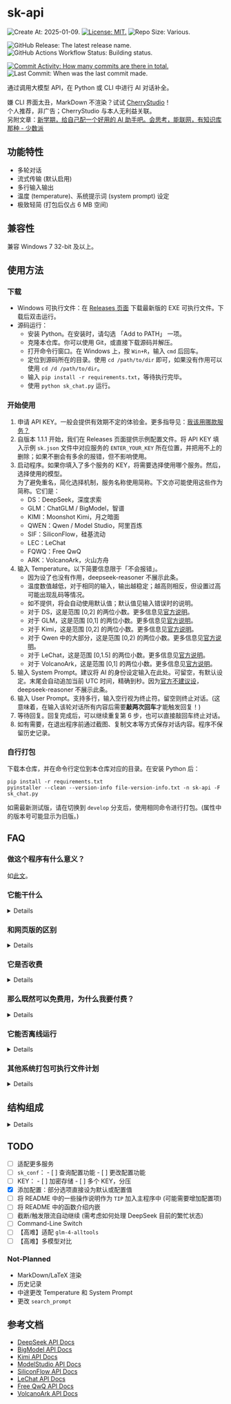 # sk-api

![Create At: 2025-01-09.](https://img.shields.io/github/created-at/PumpkinJui/sk-api?style=for-the-badge&logo=github&logoColor=white&color=477DB2)
[![License: MIT.](https://img.shields.io/github/license/PumpkinJui/sk-api?style=for-the-badge&color=477DB2)](LICENSE)
![Repo Size: Various.](https://img.shields.io/github/repo-size/PumpkinJui/sk-api?style=for-the-badge&logo=python&logoColor=white&color=477DB2)

![GitHub Release: The latest release name.](https://img.shields.io/github/v/release/PumpkinJui/sk-api?display_name=tag&style=for-the-badge&color=limegreen)
![GitHub Actions Workflow Status: Building status.](https://img.shields.io/github/actions/workflow/status/PumpkinJui/sk-api/build.yml?style=for-the-badge)

[![Commit Activity: How many commits are there in total.](https://img.shields.io/github/commit-activity/t/PumpkinJui/sk-api?style=for-the-badge&color=yellow)](https://github.com/PumpkinJui/sk-api/commits/main/)
![Last Commit: When was the last commit made.](https://img.shields.io/github/last-commit/PumpkinJui/sk-api?display_timestamp=author&style=for-the-badge&color=yellow)

通过调用大模型 API，在 Python 或 CLI 中进行 AI 对话补全。

嫌 CLI 界面太丑，MarkDown 不渲染？试试 [CherryStudio](https://cherry-ai.com/)！  
个人推荐，非广告；CherryStudio 与本人无利益关联。  
另附文章：[新学期，给自己配一个好用的 AI 助手吧。会思考，能联网，有知识库那种 - 少数派](https://sspai.com/post/96868)

## 功能特性

- 多轮对话
- 流式传输 (默认启用)
- 多行输入输出
- 温度 (temperature)、系统提示词 (system prompt) 设定
- 极致轻简 (打包后仅占 6 MB 空间)

## 兼容性

兼容 Windows 7 32-bit 及以上。

## 使用方法

### 下载

- Windows 可执行文件：在 [Releases 页面](https://github.com/PumpkinJui/sk-api/releases/) 下载最新版的 EXE 可执行文件。下载后双击运行。
- 源码运行：
  - 安装 Python。在安装时，请勾选 「Add to PATH」 一项。
  - 克隆本仓库。你可以使用 Git，或直接下载源码并解压。
  - 打开命令行窗口。在 Windows 上，按 `Win+R`，输入 `cmd` 后回车。
  - 定位到源码所在的目录。使用 `cd /path/to/dir` 即可，如果没有作用可以使用 `cd /d /path/to/dir`。
  - 输入 `pip install -r requirements.txt`，等待执行完毕。
  - 使用 `python sk_chat.py` 运行。

### 开始使用

1. 申请 API KEY。一般会提供有效期不定的体验金。更多指导见：[我该用哪款服务？](which_to_use.md)
2. 自版本 1.1.1 开始，我们在 Releases 页面提供示例配置文件。将 API KEY 填入示例 `sk.json` 文件中对应服务的 `ENTER_YOUR_KEY` 所在位置，并把用不上的删除；如果不删会有多余的报错，但不影响使用。
3. 启动程序。如果你填入了多个服务的 KEY，将需要选择使用哪个服务。然后，选择使用的模型。  
   为了避免重名，简化选择机制，服务名称使用简称。下文亦可能使用这些作为简称。它们是：
   - DS：DeepSeek，深度求索
   - GLM：ChatGLM / BigModel，智谱
   - KIMI：Moonshot Kimi，月之暗面
   - QWEN：Qwen / Model Studio，阿里百炼
   - SIF：SiliconFlow，硅基流动
   - LEC：LeChat
   - FQWQ：Free QwQ
   - ARK：VolcanoArk，火山方舟
4. 输入 Temperature。以下简要信息限于「不会报错」。  
   - 因为设了也没有作用，deepseek-reasoner 不展示此条。
   - 温度数值越低，对于相同的输入，输出越稳定；越高则相反，但设置过高可能出现乱码等情况。
   - 如不提供，将会自动使用默认值；默认值见输入错误时的说明。
   - 对于 DS，这是范围 [0,2] 的两位小数。更多信息见[官方说明](https://api-docs.deepseek.com/zh-cn/quick_start/parameter_settings)。
   - 对于 GLM，这是范围 [0,1] 的两位小数。更多信息见[官方说明](https://bigmodel.cn/dev/api/parameter-description)。
   - 对于 Kimi，这是范围 [0,2] 的两位小数。更多信息见[官方说明](https://platform.moonshot.cn/docs/api/chat#%E5%AD%97%E6%AE%B5%E8%AF%B4%E6%98%8E)。
   - 对于 Qwen 中的大部分，这是范围 [0,2) 的两位小数。更多信息见[官方说明](https://help.aliyun.com/zh/model-studio/developer-reference/use-qwen-by-calling-api)。
   - 对于 LeChat，这是范围 [0,1.5] 的两位小数。更多信息见[官方说明](https://docs.mistral.ai/api/)。
   - 对于 VolcanoArk，这是范围 [0,1] 的两位小数。更多信息见[官方说明](https://www.volcengine.com/docs/82379/1298454)。
5. 输入 System Prompt。建议将 AI 的身份设定输入在此处。可留空，有默认设定。末尾会自动追加当前 UTC 时间，精确到秒。因为[官方不建议设](https://github.com/deepseek-ai/DeepSeek-R1)，deepseek-reasoner 不展示此条。
6. 输入 User Prompt。支持多行，输入空行视为终止符。留空则终止对话。(这意味着，在输入该轮对话所有内容后需要**敲两次回车**才能触发回复！)
7. 等待回复。回复完成后，可以继续重复第 6 步，也可以直接敲回车终止对话。
8. 如有需要，在退出程序前通过截图、复制文本等方式保存对话内容。程序不保留历史记录。

### 自行打包

下载本仓库，并在命令行定位到本仓库对应的目录。在安装 Python 后：

```shell
pip install -r requirements.txt
pyinstaller --clean --version-info file-version-info.txt -n sk-api -F sk_chat.py
```

如需最新测试版，请在切换到 `develop` 分支后，使用相同命令进行打包。(属性中的版本号可能显示为旧版。)

## FAQ

### 做这个程序有什么意义？

如[此文](rationale.md)。

### 它能干什么

<details>

用专业一点的说法，就是上面那句：「通过调用大模型 API，在 Python 或 CLI 中进行 AI 对话补全。」

用更容易理解的说法，就是这样的：(以下内容由本程序辅助生成)

> 简单来说，这个程序就像是一个桥梁，让你可以轻松地与一个聪明的 AI 助手对话，而不需要了解复杂的技术细节。
>
> API (应用程序编程接口) 就像是一个「服务员」或「中间人」，它帮助不同的软件或应用程序之间进行沟通和协作。想象一下，你去一家会员制餐厅吃饭。你不需要知道厨房里是如何做菜的，你只需要出示会员卡，告诉服务员你想要什么，服务员会把你的需求传达给厨房，然后把做好的菜端给你。
>
> API 就像这个服务员，它让不同的软件系统之间能够互相「点菜」和「上菜」，而不需要知道对方内部的具体实现细节。
>
> 而 API 密钥则像是那张会员卡，可以用来证明你的身份，如果没有它你就点不了菜，用不了更优惠的价格。
>
> 为了进行对话，你可以在命令行界面 (CLI) 运行已经打包好的程序，或者通过 Python 直接运行本程序的源码。

</details>

### 和网页版的区别

<details>

**各有优劣。**

网页版不能设温度，也不能设系统提示词；但是网页版有更多其他功能，能直接输入连续的空行，而且是免费的。API 虽然几乎相当于没收钱，毕竟还是收了的 (glm-4-flash 除外)。

API 更为灵活，因此可以在网页对话之外的众多场景中使用。

</details>

### 它是否收费

<details>

本程序采用 [MIT](LICENSE) 授权，完全免费。

各家 AI 对于网页对话来说*是免费的*；对于 API 请求*则基本不是*。

具体定价见官方文档。

- [DeepSeek](https://api-docs.deepseek.com/zh-cn/quick_start/pricing)
- [GLM](https://open.bigmodel.cn/pricing)
- [Kimi](https://platform.moonshot.cn/docs/pricing/chat)
- [Qwen](https://help.aliyun.com/zh/model-studio/getting-started/models)
- [SiliconFlow](https://cloud.siliconflow.cn/models)
- [LeChat](https://mistral.ai/en/products/la-plateforme#pricing)
- [Free QwQ](https://api.suanli.cn/pricing)
- [VolcanoArk](https://www.volcengine.com/docs/82379/1099320)

</details>

### 那么既然可以免费用，为什么我要付费？

<details>

如果真的不喜欢付费，**你也可以直接使用免费的网页对话**。我喜欢用 API 的理由是它灵活开放，而且不用验证码。

API 提供的是一个更广阔的世界。例如，你还可以把它挂到[沉浸式翻译](https://immersivetranslate.com/)上面，获得更高质量的网页翻译。

还有许多像这样能接入 AI 的软件，[Awesome DeepSeek Integration](https://github.com/deepseek-ai/awesome-deepseek-integration) 中提供了一部分示例。这就是说，通过使用 API，你还可以使用不仅限于本程序的其他许多程序。

通过 API，也不必限于在浏览器和 APP 里用 AI 了，本程序实现的就是这个。

另外，也不是必须只用 API 不用网页版，这两者并不排斥。

</details>

### 它能否离线运行

<details>

**不能**。因为本程序是用 API 进行远程服务器请求，而不是本地大模型进行生成，所以必须联网。

如果有离线需求，请考虑本地大模型。教程请在[少数派 sspai](https://sspai.com/)等网站进行搜索。

</details>

### 其他系统打包可执行文件计划

<details>

~~**暂时没有计划**。Pyinstaller 决定了我只能有什么系统打包什么系统，而我只用 Windows 和 Termux；而 Termux 的 Python 版本 (或者兼容机制) 把我背刺了，装不上 Pyinstaller，就干脆打包不了了。我自己用的都是源码执行。~~

已使用 GitHub Actions 实现。如果您需要在其他系统上运行此程序，请提交 issues。

但出于未知原因，Termux 仍暂不支持 (显示为 `error: required file not found`)；请使用源码执行。

</details>

## 结构组成

<details>

### sk.json

注：新版的 `sk.json` 配置文件有较大概率和旧版不能完全兼容。建议在更新后根据最新模板重新配置 `sk.json`，并同时查看新功能！

<details>

配置文件，使用 JSON 语言。支持的配置项如下：

- `stream`：`bool`。设定为 `true` 时，进行流式输出，`false` 反之。  
  选填项，默认为 `true`。
- `tool_use`：`bool`。设定为 `true` 时，使用 tools 进行调用，这可以启用网络搜索等功能；`false` 禁用。  
  选填项，默认为 `true`。
- `autotime`：`bool`。设定为 `true` 时，自动在系统提示词中追加当前 UTC 时间，格式为 `%Y-%m-%d %H:%M:%S`；`false` 禁用。  
  开启后，可能触发意想不到的回复。  
  选填项，默认为 `true`。
- `prompt_control`：`dict`。配置输出控制。选填项。
  - `balance_chk`：`bool`。设定为 `true` 时，查询账户余额后再进行对话；`false` 直接进行对话，不查询余额。  
  选填项，默认为 `true`。
  - `long_prompt`：`bool`。设定为 `true` 时，需要两个空行 (三次回车) 才能触发下一步；`false` 仅需一个空行 (两次回车)。  
    适用于粘贴大段中间有空行的内容。影响系统提示词和用户提示词。  
    选填项，默认为 `false`。
  - `show_temp`：`bool`。设定为 `true` 时提示设置温度，`false` 不提示。此项不影响 `reasoner`。  
    选填项，默认为 `true`。
  - `show_system`：`bool`。设定为 `true` 时提示设置系统提示词，`false` 不提示。  
    选填项，默认为 `true`。
  - `hidden_models`：`list`。将模型全称区分大小写地填入其中，填写的模型将不会在询问时展示；该列表对全部服务适用。模型名称请以选择成功时的提示结果为准，不要以选择列表或重映射信息为准。  
    注：此处的模型名称填写规则对下文亦适用。  
    选填项，默认为 `[]`。
  - `benchmark`：`dict`。设定基准测试。选填项。
    - `enable`：`bool`。设定为 `true` 时进行基准测试，反之不进行。  
      选填项，默认为 `false`。但如果不设置此项，下一项无效。
    - `long`：`bool`。设定为 `true` 时显示长信息 (原始时间戳)，反之不显示。
      选填项，默认为 `false`。
- `service`：`dict`。具体配置各大模型的信息。必填项。
  - `DS`：`dict`。配置 DeepSeek 的信息。选填项。
    - `KEY`：`str`。API KEY。必填项。
    - `model`：`str`。选择使用的模型。  
      选填项，默认为 `prompt`。可选项包括：
      - prompt
      - deepseek-chat
      - deepseek-reasoner
  - `GLM`：`dict`。配置 ChatGLM 的信息。选填项。
    - `KEY`：`str`。API KEY。必填项。
    - `model`：`str`。选择使用的模型。  
      选填项，默认为 `prompt`。可选项包括：
      - prompt
      - glm-4-plus
      - glm-4-air-0111
      - glm-4-airx
      - glm-4-flash
      - glm-4-flashx
      - glm-4-long
      - glm-zero-preview
      - codegeex-4
      - charglm-4
      - emohaa
    - `free_only`：`bool`。设定为 `true` 时，若该服务有免费模型，则仅展示免费模型，没有时自动展示全部模型；`false` 全部展示。  
    选填项，默认为 `false`。
  - `KIMI`：`dict`。配置 Kimi 的信息。选填项。
    - `KEY`：`str`。API KEY。必填项。
    - `model`：`str`。选择使用的模型。  
      选填项，默认为 `prompt`。可选项包括：
      - prompt
      - moonshot-v1-auto
      - kimi-latest
  - `QWEN`：`dict`。配置 ModelStudio 的信息。选填项。
    - `KEY`：`str`。API KEY。必填项。
    - `model`：`str`。选择使用的模型。  
      选填项，默认为 `prompt`。可选项包括：
      - prompt
      - qwen-max
      - qwen-plus
      - qwen-turbo
      - qwen-long
      - qwen2.5-1.5b-instruct
      - qwen-math-plus
      - qwen-math-turbo
      - qwen2.5-math-1.5b-instruct
      - qwen-coder-plus
      - qwen-coder-turbo
      - qwen2.5-coder-3b-instruct
      - qwq-plus
      - qwq-32b-preview
      - deepseek-v3
      - deepseek-r1
      - deepseek-r1-distill-llama-70b
      - deepseek-r1-distill-qwen-1.5b
    - `version`：`str`。选择使用的模型版本。  
      选填项，默认为 `latest`。可选项包括：
      - latest
      - stable
      - oss
    - `free_only`：`bool`。设定为 `true` 时，若该服务有免费模型，则仅展示免费模型，没有时自动展示全部模型；`false` 全部展示。  
    选填项，默认为 `false`。
  - `SIF`：`dict`。配置 SiliconFlow 的信息。选填项。
    - `KEY`：`str`。API KEY。必填项。
    - `model`：`str`。选择使用的模型。  
      选填项，默认为 `prompt`。可选项包括：
      - prompt
      - deepseek-ai/DeepSeek-R1
      - deepseek-ai/DeepSeek-V3
      - deepseek-ai/DeepSeek-R1-Distill-Qwen-7B
      - Qwen/Qwen2.5-72B-Instruct-128K
      - Qwen/Qwen2.5-7B-Instruct
      - Qwen/Qwen2.5-Coder-32B-Instruct
      - Qwen/Qwen2.5-Coder-7B-Instruct
      - Qwen/QwQ-32B
      - Qwen/QwQ-32B-Preview
      - THUDM/glm-4-9b-chat
      - internlm/internlm2_5-20b-chat
      - internlm/internlm2_5-7b-chat
      - TeleAI/TeleChat2
    - `pro`：`bool`。设为 `true` 时如能使用 Pro 版模型则自动使用，反之不使用。Pro 版与普通版有扣费渠道、最大输出、限流等一系列差异。  
      选填项，默认为 `false`。
    - `free_only`：`bool`。设定为 `true` 时，若该服务有免费模型，则仅展示免费模型，没有时自动展示全部模型；`false` 全部展示。  
    选填项，默认为 `false`。
  - `LEC`：`dict`。配置 LeChat 的信息。选填项。
    - `KEY`：`str`。API KEY。必填项。
    - `model`：`str`。选择使用的模型。  
      选填项，默认为 `prompt`。可选项包括：
      - prompt
      - mistral-large-latest
      - mistral-small-latest
      - open-mistral-nemo
      - codestral-latest
      - open-codestral-mamba
      - ministral-3b-latest
      - ministral-8b-latest
  - `FQWQ`：`dict`。配置 Free QwQ 的信息。选填项。
    - `KEY`：`str`。API KEY。必填项。
    - `model`：`str`。选择使用的模型。  
      选填项，默认为 `prompt`。可选项包括：
      - prompt
      - deepseek-r1
      - deepseek-r1:7b
      - deepseek-v3
      - QwQ-32B
      - free:QwQ-32B
      - pro:QwQ-32B
    - `free_only`：`bool`。设定为 `true` 时，若该服务有免费模型，则仅展示免费模型，没有时自动展示全部模型；`false` 全部展示。  
    选填项，默认为 `false`。
  - `ARK`：`dict`。配置 VolcanoArk 的信息。选填项。
    - `KEY`：`str`。API KEY。必填项。
    - `model`：`str`。选择使用的模型。  
      选填项，默认为 `prompt`。可选项包括：
      - prompt
      - doubao-1.5-pro-32k-250115
      - doubao-1.5-pro-256k-250115
      - doubao-1.5-lite-32k-250115
      - deepseek-r1-250120
      - deepseek-v3-250324

</details>
</details>

## TODO

- [ ] 适配更多服务
- [ ] `sk_conf`：
      - [ ] 查询配置功能
      - [ ] 更改配置功能
- [ ] KEY：
      - [ ] 加密存储
      - [ ] 多个 KEY，分压
- [x] 添加配置：部分选项直接设为默认或配置值
- [ ] 将 README 中的一些操作说明作为 `TIP` 加入主程序中 (可能需要增加配置项)
- [ ] 将 README 中的函数介绍内嵌
- [ ] 截断/触发限流自动继续 (需考虑如何处理 DeepSeek 目前的繁忙状态)
- [ ] Command-Line Switch
- [ ] 【高难】适配 `glm-4-alltools`
- [ ] 【高难】多模型对比

### Not-Planned

- MarkDown/LaTeX 渲染
- 历史记录
- 中途更改 Temperature 和 System Prompt
- 更改 `search_prompt`

## 参考文档

- [DeepSeek API Docs](https://api-docs.deepseek.com/zh-cn/)
- [BigModel API Docs](https://bigmodel.cn/dev/welcome)
- [Kimi API Docs](https://platform.moonshot.cn/docs/intro)
- [ModelStudio API Docs](https://help.aliyun.com/zh/model-studio/)
- [SiliconFlow API Docs](https://docs.siliconflow.cn/cn/userguide/introduction)
- [LeChat API Docs](https://docs.mistral.ai/)
- [Free QwQ API Docs](https://api.suanli.cn/)
- [VolcanoArk API Docs](https://www.volcengine.com/docs/82379/)

